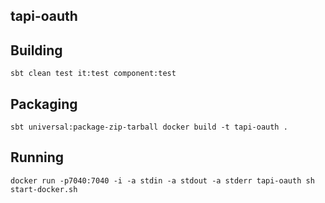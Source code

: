 ## tapi-oauth

## Building
``
sbt clean test it:test component:test
``

## Packaging
``
sbt universal:package-zip-tarball
docker build -t tapi-oauth .
``

## Running
``
docker run -p7040:7040 -i -a stdin -a stdout -a stderr tapi-oauth sh start-docker.sh
``